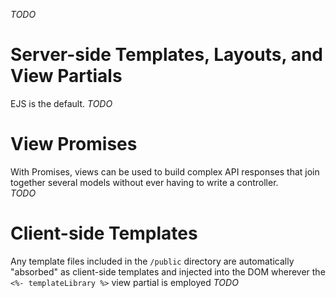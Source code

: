 _TODO_

# Server-side Templates, Layouts, and View Partials
EJS is the default.
_TODO_

# View Promises
With Promises, views can be used to build complex API responses that join together several models without ever having to write a controller.  
_TODO_

# Client-side Templates
Any template files included in the ```/public``` directory are automatically "absorbed" as client-side templates and injected into the DOM wherever the ```<%- templateLibrary %>``` view partial is employed
_TODO_